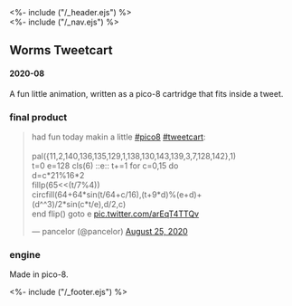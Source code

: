 <!DOCTYPE html>
<html lang="en">
<head>
<%- include ("/_header.ejs") %>
</head>
<body>
<div class="wrapper">
<%- include ("/_nav.ejs") %>
<section id="main-content">
<h1 class="post-title">Worms Tweetcart</h1>
<h4 class="post-meta">2020-08</h4>

A fun little animation, written as a pico-8 cartridge that fits inside a tweet.

### final product

<blockquote class="twitter-tweet" data-dnt="true"><p lang="en" dir="ltr">had fun today makin a little <a href="https://twitter.com/hashtag/pico8?src=hash&amp;ref_src=twsrc%5Etfw">#pico8</a> <a href="https://twitter.com/hashtag/tweetcart?src=hash&amp;ref_src=twsrc%5Etfw">#tweetcart</a>:<br><br>pal({11,2,140,136,135,129,1,138,130,143,139,3,7,128,142},1)<br>t=0 e=128 cls(6) ::e:: t+=1 for c=0,15 do<br>d=c*21%16*2<br>fillp(65&lt;&lt;(t/7%4))<br>circfill(64+64*sin(t/64+c/16),(t+9*d)%(e+d)+(d^^3)/2*sin(c*t/e),d/2,c)<br>end flip() goto e <a href="https://t.co/arEqT4TTQv">pic.twitter.com/arEqT4TTQv</a></p>&mdash; pancelor (@pancelor) <a href="https://twitter.com/pancelor/status/1298093163878391808?ref_src=twsrc%5Etfw">August 25, 2020</a></blockquote> <script async src="https://platform.twitter.com/widgets.js" charset="utf-8"></script>

### engine

Made in pico-8.

</section>
<%- include ("/_footer.ejs") %>
</body>
</html>
